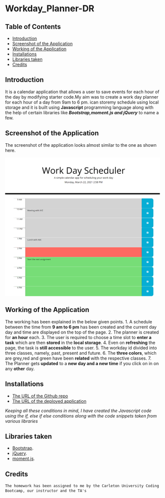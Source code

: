 # Workday_Planner-DR


## Table of Contents
* [Introduction](#introduction)
* [Screenshot of the Application](#webpage)
* [Working of the Application](#web)
* [Installations](#installations)
* [Libraries taken](#details)
* [Credits](#credits)

 ## Introduction 
It is a  calendar application that allows a user to save events for each hour of the day by modifying starter code.My aim was to create a work day planner for each hour of a day from 9am to 6 pm. ican storemy schedule using local storage and it is built using **Javascript** programming language along with the help of certain libraries like ***Bootstrap,moment.js and jQuery*** to name a few.
 
 
 ## Screenshot of the Application
 The screenshot of the application looks almost similar to the one as shown here.

 
 ![Image](workday.png)
 
 ## Working of the Application
  The working has been explained in the below given points.
    1. A schedule between the time from __9 am to 6 pm__ has been created and the current day day and time are displayed on the top of the page.
    2. The planner is created for __an hour__ each.
    3. The user is required to choose a time slot to __enter a task__ which are then __stored__ in the __local storage__.
    4. Even on __refreshing__ the page, the task is __still accessible__ to the user.
    5. The workday id divided into three classes, namely, past, present and future.
    6. The __three colors__, which are grey,red and green have been __related__ with the respective classes.
    7. The Planner gets __updated__ to a __new day and a new time__ if you click on in on any __other__ day.
   

 
 
 ## Installations
   * [The URL of the Github repo](https://github.com/Dipti2021/Password_Generator_DR)
   * [The URL of the deployed application](https://dipti2021.github.io/Password_Generator_DR/)
 

  *Keeping all these conditions in mind, I have created the Javascript code using the if, else if else conditions along with the code snippets taken from various libraries*
  
 ## Libraries taken
   * [Bootstrap](https://getbootstrap.com/).
   * [jQuery](https://jquery.com/).
   * [moment.js](https://momentjs.com/).


 ## Credits
    The homework has been assigned to me by the Carleton University Coding Bootcamp, our instructor and the TA's
   
     
